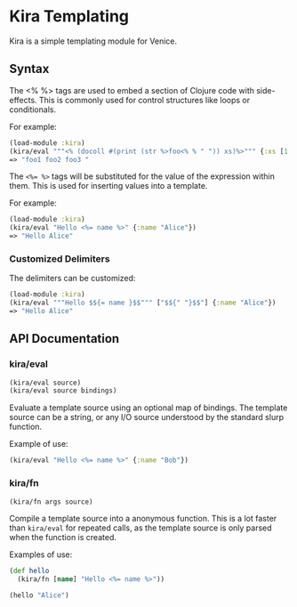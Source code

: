 # Kira Templating

Kira is a simple templating module for Venice.


## Syntax

The <% %> tags are used to embed a section of Clojure code with side-effects. This is commonly used for control structures like loops or conditionals.

For example:

```clojure
(load-module :kira)
(kira/eval """<% (docoll #(print (str %>foo<% % " ")) xs)%>""" {:xs [1 2 3]})
=> "foo1 foo2 foo3 "
```

The `<%= %>` tags will be substituted for the value of the expression within them. This is used for inserting values into a template.

For example:

```clojure
(load-module :kira)
(kira/eval "Hello <%= name %>" {:name "Alice"})
=> "Hello Alice"
```

### Customized Delimiters

The delimiters can be customized:

```clojure
(load-module :kira)
(kira/eval """Hello $${= name }$$""" ["$${" "}$$"] {:name "Alice"})
=> "Hello Alice"
```

## API Documentation

### kira/eval

```clojure
(kira/eval source)
(kira/eval source bindings)
```

Evaluate a template source using an optional map of bindings. The template source can be a string, or any I/O source understood by the standard slurp function.

Example of use:

```clojure
(kira/eval "Hello <%= name %>" {:name "Bob"})
```

### kira/fn

```clojure
(kira/fn args source)
```

Compile a template source into a anonymous function. This is a lot faster than `kira/eval` for repeated calls, as the template source is only parsed when the function is created.

Examples of use:

```clojure
(def hello
  (kira/fn [name] "Hello <%= name %>"))

(hello "Alice")
```

